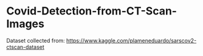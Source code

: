 # Covid-Detection-from-CT-Scan-Images

Dataset collected from: https://www.kaggle.com/plameneduardo/sarscov2-ctscan-dataset

